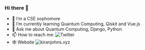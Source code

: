 ### Hi there 👋
- 🔭 I’m a CSE sophomore
- 🌱 I’m currently learning Quantum Computing, Qiskit and Vue.js
- 💬 Ask me about Quantum Computing, Django, Python
- 📫 How to reach me: ![Twitter](https://twitter.com/thetronjohnson)
- 🕸️ Website ![kiranjohns.xyz](https://kiranjohns.xyz)

<!--
**thetronjohnson/thetronjohnson** is a ✨ _special_ ✨ repository because its `README.md` (this file) appears on your GitHub profile.

Here are some ideas to get you started:

- 🔭 I’m a CSE sophomore
- 🌱 I’m currently learning Quantum Computing, Qiskit and Vue.js
- 👯 I’m looking to collaborate on ...
- 🤔 I’m looking for help with ...
- 💬 Ask me about Quantum Computing, Django, Python
- 📫 How to reach me: ![Twitter](https://twitter.com/thetronjohnson)
- 😄 Pronouns: ...
- ⚡ Fun fact: ...
-->
